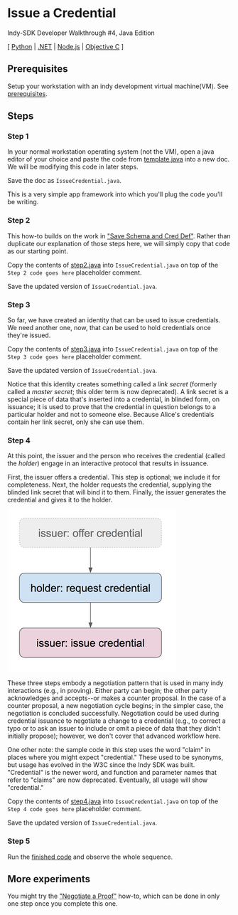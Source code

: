 # Issue a Credential
Indy-SDK Developer Walkthrough #4, Java Edition

[ [Python](../../not-yet-written.md) | [.NET](../../not-yet-written.md) | [Node.js](../../not-yet-written.md) | [Objective C](../../not-yet-written.md) ]


## Prerequisites

Setup your workstation with an indy development virtual machine(VM). See [prerequisites](../../prerequisites.md).


## Steps

### Step 1

In your normal workstation operating system (not the VM), open a java editor of your
choice and paste the code from [template.java](template.java)
into a new doc. We will be modifying this code in later steps.

Save the doc as `IssueCredential.java`.

This is a very simple app framework into which you'll plug the code
you'll be writing.

### Step 2

This how-to builds on the work in ["Save Schema and Cred Def"](../save-schema-and-cred-def/../not-yet-written.md).
Rather than duplicate our explanation of those steps here, we will simply
copy that code as our starting point.

Copy the contents of [step2.java](step2.java) into
`IssueCredential.java` on top of the `Step 2 code goes here` placeholder comment.

Save the updated version of `IssueCredential.java`.

### Step 3

So far, we have created an identity that can be used to issue credentials.
We need another one, now, that can be used to hold credentials once they're issued.

Copy the contents of [step3.java](step3.java) into
`IssueCredential.java` on top of the `Step 3 code goes here` placeholder comment.

Save the updated version of `IssueCredential.java`.

Notice that this identity creates something called a *link secret* (formerly
called a *master secret*; this older term is now deprecated).
A link secret is a special piece of data that's inserted into
a credential, in blinded form, on issuance; it is used to prove that the
credential in question belongs to a particular holder and not to someone
else. Because Alice's credentials contain her link secret, only she can
use them.

### Step 4

At this point, the issuer and the person who receives the credential
(called the *holder*) engage in an interactive protocol that results
in issuance.

First, the issuer offers a credential. This step is optional; we include
it for completeness. Next, the holder requests the credential, supplying
the blinded link secret that will bind it to them. Finally, the issuer
generates the credential and gives it to the holder.

![3-phase negotiation on issuance](../3-phase-negotiation.png)

These three steps embody a negotiation pattern that is used in many
indy interactions (e.g., in proving). Either party can begin; the other
party acknowledges and accepts--or makes a counter proposal. In the case
of a counter proposal, a new negotiation cycle begins; in the simpler
case, the negotiation is concluded successfully. Negotiation could be used
during credential issuance to negotiate a change to a credential (e.g.,
to correct a typo or to ask an issuer to include or omit a piece of data
that they didn't initially propose); however, we don't cover that
advanced workflow here.

One other note: the sample code in this step uses the word "claim" in
places where you might expect "credential." These used to be synonyms,
but usage has evolved in the W3C since the Indy SDK was built. "Credential"
is the newer word, and function and parameter names that refer to "claims"
are now deprecated. Eventually, all usage will show "credential."

Copy the contents of [step4.java](step4.java) into
`IssueCredential.java` on top of the `Step 4 code goes here` placeholder comment.

Save the updated version of `IssueCredential.java`.

### Step 5

Run the [finished code](IssueCredential.java) and observe the whole sequence.

## More experiments

You might try the ["Negotiate a Proof"](../../negotiate-proof/../not-yet-written.md)
how-to, which can be done in only one step once you complete this one.
